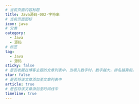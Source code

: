 ```yaml
---
# 当前页面内容标题
title: Java源码-002-字符串
# 当前页面图标
icon: java
# 分类
category:
  - Java
  - 源码
# 标签
tag:
  - Java
  - 源码
sticky: false
# 是否收藏在博客主题的文章列表中，当填入数字时，数字越大，排名越靠前。
star: false
# 是否将该文章添加至文章列表中
article: true
# 是否将该文章添加至时间线中
timeline: true
---
```

